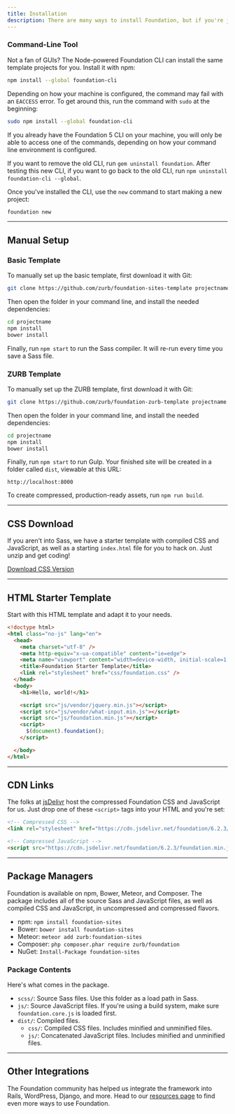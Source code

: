 ```yaml
---
title: Installation
description: There are many ways to install Foundation, but if you're just getting started, we have a few suggestions.
---
```


<!--## Yeti Launch-->

<!--Yeti Launch is our Mac app for quickly spinning up blank projects for any of the three Foundation frameworks. If you're just getting started with Foundation, we recommend downloading Yeti Launch to get going right away.-->

<!--<a href="http://foundation.zurb.com/develop/yeti-launch" class="large button">Download Yeti Launch</a>-->

### Command-Line Tool

Not a fan of GUIs? The Node-powered Foundation CLI can install the same template projects for you. Install it with npm:

```bash
npm install --global foundation-cli
```

Depending on how your machine is configured, the command may fail with an `EACCESS` error. To get around this, run the command with `sudo` at the beginning:

```bash
sudo npm install --global foundation-cli
```

<div class="callout alert">
  <p>If you already have the Foundation 5 CLI on your machine, you will only be able to access one of the commands, depending on how your command line environment is configured.</p>

  <p>If you want to remove the old CLI, run <code>gem uninstall foundation</code>. After testing this new CLI, if you want to go back to the old CLI, run <code>npm uninstall foundation-cli --global</code>.</p>
</div>

Once you've installed the CLI, use the `new` command to start making a new project:

```bash
foundation new
```

---

## Manual Setup

### Basic Template

To manually set up the basic template, first download it with Git:

```bash
git clone https://github.com/zurb/foundation-sites-template projectname
```

Then open the folder in your command line, and install the needed dependencies:

```bash
cd projectname
npm install
bower install
```

Finally, run `npm start` to run the Sass compiler. It will re-run every time you save a Sass file.

### ZURB Template

To manually set up the ZURB template, first download it with Git:

```bash
git clone https://github.com/zurb/foundation-zurb-template projectname
```

Then open the folder in your command line, and install the needed dependencies:

```bash
cd projectname
npm install
bower install
```

Finally, run `npm start` to run Gulp. Your finished site will be created in a folder called `dist`, viewable at this URL:

```
http://localhost:8000
```

To create compressed, production-ready assets, run `npm run build`.

---

## CSS Download

If you aren't into Sass, we have a starter template with compiled CSS and JavaScript, as well as a starting `index.html` file for you to hack on. Just unzip and get coding!

<a href="http://foundation.zurb.com/sites/download" class="large button">Download CSS Version</a>

---

## HTML Starter Template
Start with this HTML template and adapt it to your needs.

```html
<!doctype html>
<html class="no-js" lang="en">
  <head>
    <meta charset="utf-8" />
    <meta http-equiv="x-ua-compatible" content="ie=edge">
    <meta name="viewport" content="width=device-width, initial-scale=1.0" />
    <title>Foundation Starter Template</title>
    <link rel="stylesheet" href="css/foundation.css" />
  </head>
  <body>
    <h1>Hello, world!</h1>

    <script src="js/vendor/jquery.min.js"></script>
    <script src="js/vendor/what-input.min.js"></script>
    <script src="js/foundation.min.js"></script>
    <script>
      $(document).foundation();
    </script>

  </body>
</html>

```

---

## CDN Links

The folks at [jsDelivr](https://www.jsdelivr.com) host the compressed Foundation CSS and JavaScript for us. Just drop one of these `<script>` tags into your HTML and you're set:

```html
<!-- Compressed CSS -->
<link rel="stylesheet" href="https://cdn.jsdelivr.net/foundation/6.2.3/foundation.min.css">

<!-- Compressed JavaScript -->
<script src="https://cdn.jsdelivr.net/foundation/6.2.3/foundation.min.js"></script>
```

---

## Package Managers

Foundation is available on npm, Bower, Meteor, and Composer. The package includes all of the source Sass and JavaScript files, as well as compiled CSS and JavaScript, in uncompressed and compressed flavors.

- npm: `npm install foundation-sites`
- Bower: `bower install foundation-sites`
- Meteor: `meteor add zurb:foundation-sites`
- Composer: `php composer.phar require zurb/foundation`
- NuGet: `Install-Package foundation-sites`

### Package Contents

Here's what comes in the package.

- `scss/`: Source Sass files. Use this folder as a load path in Sass.
- `js/`: Source JavaScript files. If you're using a build system, make sure `foundation.core.js` is loaded first.
- `dist/`: Compiled files.
  - `css/`: Compiled CSS files. Includes minified and unminified files.
  - `js/`: Concatenated JavaScript files. Includes minified and unminified files.

---

## Other Integrations

The Foundation community has helped us integrate the framework into Rails, WordPress, Django, and more. Head to our [resources page](http://foundation.zurb.com/sites/resources) to find even more ways to use Foundation.
